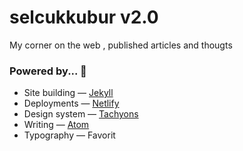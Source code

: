 # selcukkubur v2.0
My corner on the web , published articles and thougts

### Powered by... 🔌
* Site building — [Jekyll](http://jekyllrb.com)
* Deployments  — [Netlify](http://www.netlify.com)
* Design system — [Tachyons](http://tachyons.io)
* Writing — [Atom](http://atom.io)
* Typography — Favorit
